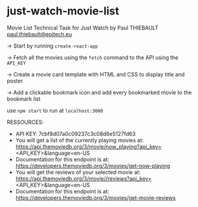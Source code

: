 # just-watch-movie-list
Movie List Technical Task for Just Watch
by Paul THIEBAULT
paul.thiebault@epitech.eu

-> Start by running `create-react-app`

-> Fetch all the movies using the `fetch` command to the API using the `API_KEY`

-> Create a movie card template with HTML and CSS to display title and poster

-> Add a clickable bookmark icon and add every bookmarked movie to the bookmark list


use `npm start` to run at `localhost:3000`


RESSOURCES:

- API KEY: 7cbf8d07a0c09237c3c08d8e5127fd63
- You will get a list of the currently playing movies at: https://api.themoviedb.org/3/movie/now_playing?api_key=<API_KEY>&language=en-US
- Documentation for this endpoint is at: https://developers.themoviedb.org/3/movies/get-now-playing
- You will get the reviews of your selected movie at: https://api.themoviedb.org/3/movie//reviews?api_key=<API_KEY>&language=en-US
- Documentation for this endpoint is at: https://developers.themoviedb.org/3/movies/get-movie-reviews
